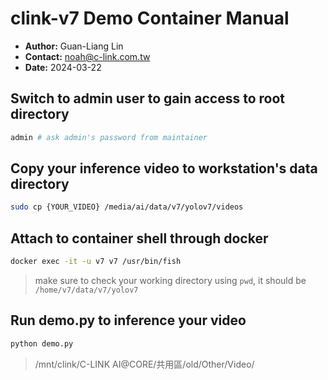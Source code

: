 # clink-v7 Demo Container Manual
- __Author:__ Guan-Liang Lin
- __Contact:__ noah@c-link.com.tw
- __Date:__ 2024-03-22
## Switch to admin user to gain access to root directory
```bash
admin # ask admin's password from maintainer
```
## Copy your inference video to workstation's data directory
```bash
sudo cp {YOUR_VIDEO} /media/ai/data/v7/yolov7/videos
```
## Attach to container shell through docker
```bash
docker exec -it -u v7 v7 /usr/bin/fish
```
> make sure to check your working directory using `pwd`, it should be `/home/v7/data/v7/yolov7`
## Run demo.py to inference your video
```bash
python demo.py
```
> /mnt/clink/C-LINK AI@CORE/共用區/old/Other/Video/

